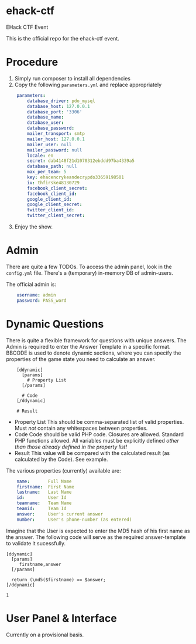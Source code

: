 ehack-ctf
=========

EHack CTF Event

This is the official repo for the ehack-ctf event.

Procedure
=========

1. Simply run composer to install all dependencies
2. Copy the following `parameters.yml` and replace appropriately

```yaml
	parameters:
	    database_driver: pdo_mysql
	    database_host: 127.0.0.1
	    database_port: '3306'
	    database_name: 
	    database_user: 
	    database_password: 
	    mailer_transport: smtp
	    mailer_host: 127.0.0.1
	    mailer_user: null
	    mailer_password: null
	    locale: en
	    secret: dab4148f21d1070312ebddd97ba4339a5
	    database_path: null
	    max_per_team: 5
	    key: ehacencrykeandecrypdo33659198501
	    iv: thfirske48130729
	    facebook_client_secret: 
	    facebook_client_id: 
	    google_client_id: 
	    google_client_secret: 
	    twitter_client_id: 	
	    twitter_client_secret: 
```

3. Enjoy the show.

Admin
=====

There are quite a few TODOs. To access the admin panel, look in the
`config.yml` file. There's a (temporary) in-memory DB of admin-users.

The official admin is:

```yml
	username: admin
	password: PASS_word
```

Dynamic Questions
=================

There is quite a flexible framework for questions with unique answers.
The Admin is required to enter the Answer Template in a specific format.
BBCODE is used to denote dynamic sections, where you can specify the
properties of the game state you need to calculate an answer.

```
	[ddynamic]
	  [params]
	    # Property List
	  [/params]

	  # Code
	[/ddynamic]

	# Result
```

 * Property List
	This should be comma-separated list of valid properties.
	Must *not* contain any whitespaces between properties.
 * Code
	Code should be valid PHP code. Closures are allowed.
	Standard PHP functions allowed. All variables must
	be explicitly defined *other than those already
	defined in the property list!*
 * Result
	This value will be compared with the calculated result
	(as calculated by the Code). See example.

The various properties (currently) available are:

```yml
	name:       Full Name
	firstname:  First Name
	lastname:   Last Name
	id:         User Id
	teamname:   Team Name
	teamid:     Team Id
	answer:     User's current answer
	number:     User's phone-number (as entered)
```

Imagine that the User is expected to enter the MD5 hash of his first name
as the answer. The following code will serve as the required answer-template
to validate it sucessfully.

```
[ddynamic]
  [params]
     firstname,answer
  [/params]

  return (\md5($firstname) == $answer;
[/ddynamic]

1
```

User Panel & Interface
======================

Currently on a provisional basis.


